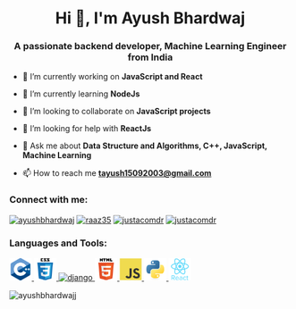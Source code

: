 <h1 align="center">Hi 👋, I'm Ayush Bhardwaj</h1>
<h3 align="center">A passionate backend developer, Machine Learning Engineer from India</h3>

- 🔭 I’m currently working on **JavaScript and React**

- 🌱 I’m currently learning **NodeJs**

- 👯 I’m looking to collaborate on **JavaScript projects**

- 🤝 I’m looking for help with **ReactJs**

- 💬 Ask me about **Data Structure and Algorithms, C++, JavaScript, Machine Learning**

- 📫 How to reach me **tayush15092003@gmail.com**

<h3 align="left">Connect with me:</h3>
<p align="left">
<a href="https://linkedin.com/in/ayushbhardwaj" target="blank"><img align="center" src="https://raw.githubusercontent.com/rahuldkjain/github-profile-readme-generator/master/src/images/icons/Social/linked-in-alt.svg" alt="ayushbhardwaj" height="30" width="40" /></a>
<a href="https://www.codechef.com/users/raaz35" target="blank"><img align="center" src="https://cdn.jsdelivr.net/npm/simple-icons@3.1.0/icons/codechef.svg" alt="raaz35" height="30" width="40" /></a>
<a href="https://codeforces.com/profile/raazsharma155" target="blank"><img align="center" src="https://raw.githubusercontent.com/rahuldkjain/github-profile-readme-generator/master/src/images/icons/Social/codeforces.svg" alt="justacomdr" height="30" width="40" /></a>
<a href="https://www.leetcode.com/justacomdr" target="blank"><img align="center" src="https://raw.githubusercontent.com/rahuldkjain/github-profile-readme-generator/master/src/images/icons/Social/leet-code.svg" alt="justacomdr" height="30" width="40" /></a>
</p>

<h3 align="left">Languages and Tools:</h3>
<p align="left"> <a href="https://www.w3schools.com/cpp/" target="_blank" rel="noreferrer"> <img src="https://raw.githubusercontent.com/devicons/devicon/master/icons/cplusplus/cplusplus-original.svg" alt="cplusplus" width="40" height="40"/> </a> <a href="https://www.w3schools.com/css/" target="_blank" rel="noreferrer"> <img src="https://raw.githubusercontent.com/devicons/devicon/master/icons/css3/css3-original-wordmark.svg" alt="css3" width="40" height="40"/> </a> <a href="https://www.djangoproject.com/" target="_blank" rel="noreferrer"> <img src="https://cdn.worldvectorlogo.com/logos/django.svg" alt="django" width="40" height="40"/> </a> <a href="https://www.w3.org/html/" target="_blank" rel="noreferrer"> <img src="https://raw.githubusercontent.com/devicons/devicon/master/icons/html5/html5-original-wordmark.svg" alt="html5" width="40" height="40"/> </a> <a href="https://developer.mozilla.org/en-US/docs/Web/JavaScript" target="_blank" rel="noreferrer"> <img src="https://raw.githubusercontent.com/devicons/devicon/master/icons/javascript/javascript-original.svg" alt="javascript" width="40" height="40"/> </a> <a href="https://www.python.org" target="_blank" rel="noreferrer"> <img src="https://raw.githubusercontent.com/devicons/devicon/master/icons/python/python-original.svg" alt="python" width="40" height="40"/> </a> <a href="https://reactjs.org/" target="_blank" rel="noreferrer"> <img src="https://raw.githubusercontent.com/devicons/devicon/master/icons/react/react-original-wordmark.svg" alt="react" width="40" height="40"/> </a> </p>

<p><img align="center" src="https://github-readme-stats.vercel.app/api/top-langs?username=ayushbhardwajj&show_icons=true&locale=en&layout=compact" alt="ayushbhardwajj" /></p>
